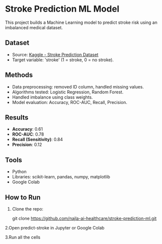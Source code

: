 # Stroke Prediction ML Model  

This project builds a Machine Learning model to predict stroke risk using an imbalanced medical dataset.  

## Dataset
- Source: [Kaggle - Stroke Prediction Dataset](https://www.kaggle.com/fedesoriano/stroke-prediction-dataset)  
- Target variable: 'stroke' (1 = stroke, 0 = no stroke).  

## Methods
- Data preprocessing: removed ID column, handled missing values.  
- Algorithms tested: Logistic Regression, Random Forest.  
- Handled imbalance using class weights.  
- Model evaluation: Accuracy, ROC-AUC, Recall, Precision.  

## Results
- **Accuracy**: 0.61
- **ROC-AUC**: 0.78  
- **Recall (Sensitivity)**: 0.84  
- **Precision**: 0.12  

## Tools
- Python  
- Libraries: scikit-learn, pandas, numpy, matplotlib  
- Google Colab  

## How to Run
1. Clone the repo:  

   git clone https://github.com/najla-ai-healthcare/stroke-prediction-ml.git

2.Open predict-stroke in Jupyter or Google Colab

3.Run all the cells

